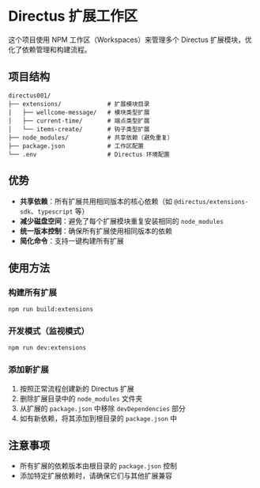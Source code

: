 # Directus 扩展工作区 

这个项目使用 NPM 工作区（Workspaces）来管理多个 Directus 扩展模块，优化了依赖管理和构建流程。

## 项目结构

```
directus001/
├── extensions/             # 扩展模块目录
│   ├── wellcome-message/   # 模块类型扩展
│   ├── current-time/       # 端点类型扩展
│   └── items-create/       # 钩子类型扩展
├── node_modules/           # 共享依赖（避免重复）
├── package.json            # 工作区配置
└── .env                    # Directus 环境配置
```

## 优势

- **共享依赖**：所有扩展共用相同版本的核心依赖（如 `@directus/extensions-sdk`、`typescript` 等）
- **减少磁盘空间**：避免了每个扩展模块重复安装相同的 `node_modules`
- **统一版本控制**：确保所有扩展使用相同版本的依赖
- **简化命令**：支持一键构建所有扩展

## 使用方法

### 构建所有扩展

```bash
npm run build:extensions
```

### 开发模式（监视模式）

```bash
npm run dev:extensions
```

### 添加新扩展

1. 按照正常流程创建新的 Directus 扩展
2. 删除扩展目录中的 `node_modules` 文件夹
3. 从扩展的 `package.json` 中移除 `devDependencies` 部分
4. 如有新依赖，将其添加到根目录的 `package.json` 中

## 注意事项

- 所有扩展的依赖版本由根目录的 `package.json` 控制
- 添加特定扩展依赖时，请确保它们与其他扩展兼容 
